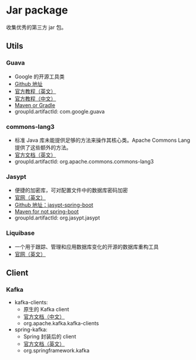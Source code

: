# Jar package

收集优秀的第三方 jar 包。

## Utils

### Guava

- Google 的开源工具类
- [Github 地址](https://github.com/google/guava)
- [官方教程（英文）](https://github.com/google/guava/wiki)
- [官方教程（中文）](https://wizardforcel.gitbooks.io/guava-tutorial/content/1.html)
- [Maven or Gradle](https://github.com/google/guava/wiki/UseGuavaInYourBuild)
- groupId.artifactId: com.google.guava

### commons-lang3

- 标准 Java 库未能提供足够的方法来操作其核心类。Apache Commons Lang 提供了这些额外的方法。
- [官方文档（英文）](http://commons.apache.org/proper/commons-lang/index.html)
- groupId.artifactId: org.apache.commons.commons-lang3

### Jasypt

- 便捷的加密库，可对配置文件中的数据库密码加密
- [官网（英文）](http://www.jasypt.org)
- [Github 地址：jasypt-spring-boot](https://github.com/ulisesbocchio/jasypt-spring-boot)
- [Maven for not spring-boot](http://www.jasypt.org/maven.html)
- groupId.artifactId: org.jasypt.jasypt

### Liquibase

- 一个用于跟踪、管理和应用数据库变化的开源的数据库重构工具
- [官网（英文）](http://www.liquibase.org)

## Client

### Kafka

- kafka-clients: 
  - 原生的 Kafka client
  - [官方文档（中文）](http://kafka.apachecn.org/documentation.html#api)
  - org.apache.kafka.kafka-clients
- spring-kafka: 
  - Spring 封装后的 client
  - [官方文档（英文）](https://spring.io/projects/spring-kafka)
  - org.springframework.kafka


